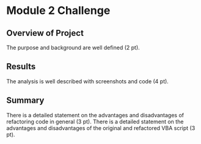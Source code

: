 # Module 2 Challenge 
 
## Overview of Project
The purpose and background are well defined (2 pt).

## Results
The analysis is well described with screenshots and code (4 pt).

## Summary
There is a detailed statement on the advantages and disadvantages of refactoring code in general (3 pt).
There is a detailed statement on the advantages and disadvantages of the original and refactored VBA script (3 pt).
